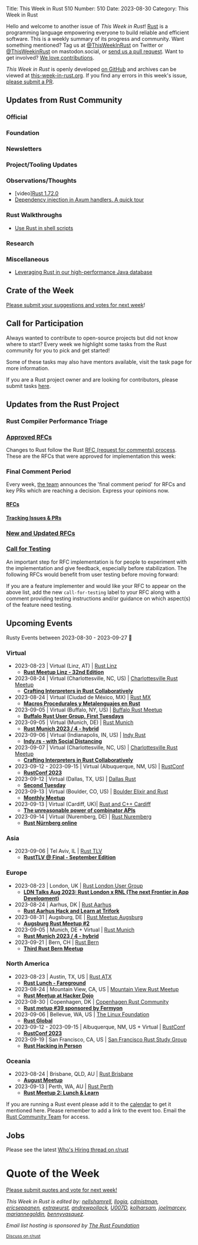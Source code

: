 Title: This Week in Rust 510
Number: 510
Date: 2023-08-30
Category: This Week in Rust

Hello and welcome to another issue of _This Week in Rust_!
[Rust](https://www.rust-lang.org/) is a programming language empowering everyone to build reliable and efficient software.
This is a weekly summary of its progress and community.
Want something mentioned? Tag us at [@ThisWeekInRust](https://twitter.com/ThisWeekInRust) on Twitter or [@ThisWeekinRust](https://mastodon.social/@thisweekinrust) on mastodon.social, or [send us a pull request](https://github.com/rust-lang/this-week-in-rust).
Want to get involved? [We love contributions](https://github.com/rust-lang/rust/blob/master/CONTRIBUTING.md).

_This Week in Rust_ is openly developed [on GitHub](https://github.com/rust-lang/this-week-in-rust) and archives can be viewed at [this-week-in-rust.org](https://this-week-in-rust.org/).
If you find any errors in this week's issue, [please submit a PR](https://github.com/rust-lang/this-week-in-rust/pulls).

## Updates from Rust Community

<!--

Dear community contributors:
Please read README.md for guidance on submissions.
Each submitted link should be of the form:

* [Title of the Linked Page](https://example.com/my_article)

If you don't know which category to use, feel free to submit a PR anyway
and just ask the editors to select the category.

-->

### Official

### Foundation

### Newsletters

### Project/Tooling Updates

### Observations/Thoughts

- [video][Rust 1.72.0](https://youtu.be/jVoEA7qmN8c)
- [Dependency injection in Axum handlers. A quick tour](https://tulipemoutarde.be/posts/2023-08-20-depencency-injection-rust-axum/)

### Rust Walkthroughs

- [Use Rust in shell scripts](https://www.kurtlawrence.info/blog/gufdjkjkq7wphfhkvrumcvmqdr4r69)

### Research

### Miscellaneous

- [Leveraging Rust in our high-performance Java database](https://questdb.io/blog/leveraging-rust-in-our-high-performance-java-database/)

## Crate of the Week

<!-- COTW goes here -->

[Please submit your suggestions and votes for next week][submit_crate]!

[submit_crate]: https://users.rust-lang.org/t/crate-of-the-week/2704

## Call for Participation

Always wanted to contribute to open-source projects but did not know where to start?
Every week we highlight some tasks from the Rust community for you to pick and get started!

Some of these tasks may also have mentors available, visit the task page for more information.

<!-- CFPs go here, use this format: * [project name - title of issue](link to issue) -->
<!-- * [ - ]() -->

If you are a Rust project owner and are looking for contributors, please submit tasks [here][guidelines].

[guidelines]: https://users.rust-lang.org/t/twir-call-for-participation/4821

## Updates from the Rust Project

<!-- Rust updates go here -->

### Rust Compiler Performance Triage

<!-- Perf results go here -->

### [Approved RFCs](https://github.com/rust-lang/rfcs/commits/master)

Changes to Rust follow the Rust [RFC (request for comments) process](https://github.com/rust-lang/rfcs#rust-rfcs). These
are the RFCs that were approved for implementation this week:

<!-- Approved RFCs go here, use this format: * [Topic](URL) -->
<!-- or if none were approved this week, use: * *No RFCs were approved this week.* -->
<!-- * []() -->

<!--
### [Approved Major Change Proposals (MCP)](https://forge.rust-lang.org/compiler/mcp.html)
<!~~ MCPs occur infrequently, so this section is commented out by default. ~~>
<!~~ MCPs which have been approved or rejected this week go here, use this format: * [major change accepted|rejected] [Topic](URL) ~~>
-->

### Final Comment Period

Every week, [the team](https://www.rust-lang.org/team.html) announces the 'final comment period' for RFCs and key PRs
which are reaching a decision. Express your opinions now.

#### [RFCs](https://github.com/rust-lang/rfcs/labels/final-comment-period)

<!-- RFCs which have entered FCP go here, use this format: * [disposition: merge|close] [Topic](URL) -->
<!-- or if none entered FCP this week, use: * *No RFCs entered Final Comment Period this week.* -->
<!-- * [disposition: ] []() -->

#### [Tracking Issues & PRs](https://github.com/rust-lang/rust/issues?q=is%3Aopen+label%3Afinal-comment-period+sort%3Aupdated-desc)

<!-- Tracking Issues which have entered FCP go here, use this format: * [disposition: merge|close] [Topic](URL) -->
<!-- or if none entered FCP this week, use: * *No Tracking Issues or PRs entered Final Comment Period this week.* -->
<!-- * [disposition: ] []() -->

### [New and Updated RFCs](https://github.com/rust-lang/rfcs/pulls)

<!-- New or updated RFCs go here, use this format: * [new|updated] [Topic](URL) -->
<!-- or if there are no new or updated RFCs this week, use: * *No New or Updated RFCs were created this week.* -->
<!-- * [new|updated] []() -->

### [Call for Testing](https://github.com/rust-lang/rfcs/issues?q=label%3Acall-for-testing)

An important step for RFC implementation is for people to experiment with the
implementation and give feedback, especially before stabilization. The following
RFCs would benefit from user testing before moving forward:

<!-- Calls for Testing go here, use this format:
    * [<RFC Topic>](<RFC URL>)
        * [Tracking Issue](<Tracking Issue URL>)
        * [Testing steps](<Testing Steps URL>)
-->
<!-- or if there are no new or updated RFCs this week, use: * *No New or Updated RFCs were created this week.* -->
<!-- Remember to remove the `call-for-testing` label from the RFC so that the maintainer can signal for testers again, if desired. -->

If you are a feature implementer and would like your RFC to appear on the above list, add the new `call-for-testing`
label to your RFC along with a comment providing testing instructions and/or guidance on which aspect(s) of the feature
need testing.

## Upcoming Events

Rusty Events between 2023-08-30 - 2023-09-27 🦀

### Virtual

- 2023-08-23 | Virtual (Linz, AT) | [Rust Linz](https://www.meetup.com/rust-linz/)
  - [**Rust Meetup Linz - 32nd Edition**](https://www.meetup.com/rust-linz/events/294718621/)
- 2023-08-24 | Virtual (Charlottesville, NC, US) | [Charlottesville Rust Meetup](https://www.meetup.com/charlottesville-rust-meetup/)
  - [**Crafting Interpreters in Rust Collaboratively**](https://www.meetup.com/charlottesville-rust-meetup/events/295250677/)
- 2023-08-24 | Virtual (Ciudad de México, MX) | [Rust MX](https://www.meetup.com/rust-mx/)
  - [**Macros Procedurales y Metalenguajes en Rust**](https://www.meetup.com/rust-mx/events/295545343)
- 2023-09-05 | Virtual (Buffalo, NY, US) | [Buffalo Rust Meetup](https://www.meetup.com/buffalo-rust-meetup/)
  - [**Buffalo Rust User Group, First Tuesdays**](https://www.meetup.com/buffalo-rust-meetup/events/295207389/)
- 2023-09-05 | Virtual (Munich, DE) | [Rust Munich](https://www.meetup.com/rust-munich/)
  - [**Rust Munich 2023 / 4 - hybrid**](https://www.meetup.com/rust-munich/events/294186101/)
- 2023-09-06 | Virtual (Indianapolis, IN, US) | [Indy Rust](https://www.meetup.com/indyrs/)
  - [**Indy.rs - with Social Distancing**](https://www.meetup.com/indyrs/events/294049877)
- 2023-09-07 | Virtual (Charlottesville, NC, US) | [Charlottesville Rust Meetup](https://www.meetup.com/charlottesville-rust-meetup/)
  - [**Crafting Interpreters in Rust Collaboratively**](https://www.meetup.com/charlottesville-rust-meetup/events/ngnwftyfcmbkb/)
- 2023-09-12 - 2023-09-15 | Virtual (Albuquerque, NM, US) | [RustConf](https://rustconf.com/)
  - [**RustConf 2023**](https://rustconf.com/)
- 2023-09-12 | Virtual (Dallas, TX, US) | [Dallas Rust](https://www.meetup.com/dallas-rust/)
  - [**Second Tuesday**](https://www.meetup.com/dallas-rust/events/gqdlgtyfcmbqb/)
- 2023-09-13 | Virtual (Boulder, CO, US) | [Boulder Elixir and Rust](https://www.meetup.com/boulder-elixir-rust/)
  - [**Monthly Meetup**](https://www.meetup.com/boulder-elixir-rust/events/295011539)
- 2023-09-13 | Virtual (Cardiff, UK)| [Rust and C++ Cardiff](https://www.meetup.com/rust-and-c-plus-plus-in-cardiff)
  - [**The unreasonable power of combinator APIs**](https://www.meetup.com/rust-and-c-plus-plus-in-cardiff/events/294748626)
- 2023-09-14 | Virtual (Nuremberg, DE) | [Rust Nuremberg](https://www.meetup.com/rust-noris/)
  - [**Rust Nürnberg online**](https://www.meetup.com/rust-noris/events/289732655)

### Asia

- 2023-09-06 | Tel Aviv, IL | [Rust TLV](https://www.meetup.com/rust-tlv/)
  - [**RustTLV @ Final - September Edition**](https://www.meetup.com/rust-tlv/events/295441355/)

### Europe

- 2023-08-23 | London, UK | [Rust London User Group](https://www.meetup.com/rust-london-user-group/)
  - [**LDN Talks Aug 2023: Rust London x RNL (The next Frontier in App Development)**](https://www.meetup.com/rust-london-user-group/events/295338396/)
- 2023-08-24 | Aarhus, DK | [Rust Aarhus](https://www.meetup.com/rust-aarhus/)
  - [**Rust Aarhus Hack and Learn at Trifork**](https://www.meetup.com/rust-aarhus/events/293950871/)
- 2023-08-31 | Augsburg, DE | [Rust Meetup Augsburg](https://www.meetup.com/rust-meetup-augsburg/)
  - [**Augsburg Rust Meetup #2**](https://www.meetup.com/rust-meetup-augsburg/events/294538503/)
- 2023-09-05 | Munich, DE + Virtual | [Rust Munich](https://www.meetup.com/rust-munich/)
  - [**Rust Munich 2023 / 4 - hybrid**](https://www.meetup.com/rust-munich/events/294186101/)
- 2023-09-21 | Bern, CH | [Rust Bern](https://www.meetup.com/de-DE/rust-bern/)
  - [**Third Rust Bern Meetup**](https://www.meetup.com/rust-bern/events/295503351/)

### North America

- 2023-08-23 | Austin, TX, US | [Rust ATX](https://www.meetup.com/rust-atx/)
  - [**Rust Lunch - Fareground**](https://www.meetup.com/rust-atx/events/295008514)
- 2023-08-24 | Mountain View, CA, US | [Mountain View Rust Meetup](https://www.meetup.com/mv-rust-meetup/)
  - [**Rust Meetup at Hacker Dojo**](https://www.meetup.com/mv-rust-meetup/events/295107743/)
- 2023-08-30 | Copenhagen, DK | [Copenhagen Rust Community](https://www.meetup.com/copenhagen-rust-community/)
  - [**Rust metup #39 sponsored by Fermyon**](https://www.meetup.com/copenhagen-rust-community/events/294806394)
- 2023-09-06 | Bellevue, WA, US | [The Linux Foundation](https://www.linuxfoundation.org/)
  - [**Rust Global**](https://events.linuxfoundation.org/rust-global/)
- 2023-09-12 - 2023-09-15 | Albuquerque, NM, US + Virtual | [RustConf](https://rustconf.com/)
  - [**RustConf 2023**](https://rustconf.com/)
- 2023-09-19 | San Francisco, CA, US | [San Francisco Rust Study Group](https://www.meetup.com/san-francisco-rust-study-group/)
  - [**Rust Hacking in Person**](https://www.meetup.com/san-francisco-rust-study-group/events/295545278)

### Oceania

- 2023-08-24 | Brisbane, QLD, AU | [Rust Brisbane](https://www.meetup.com/rust-brisbane/)
  - [**August Meetup**](https://www.meetup.com/rust-brisbane/events/295415680/)
- 2023-09-13 | Perth, WA, AU | [Rust Perth](https://www.linkedin.com/groups/7439562/)
  - [**Rust Meetup 2: Lunch & Learn**](https://www.linkedin.com/events/7097356771584880640/)

If you are running a Rust event please add it to the [calendar] to get
it mentioned here. Please remember to add a link to the event too.
Email the [Rust Community Team][community] for access.

[calendar]: https://www.google.com/calendar/embed?src=apd9vmbc22egenmtu5l6c5jbfc%40group.calendar.google.com
[community]: mailto:community-team@rust-lang.org

## Jobs

<!--

Rust Jobs:

TWiR has stopped featuring individual job postings. You can read more about this change here:

https://github.com/rust-lang/this-week-in-rust/issues/3412

-->

Please see the latest [Who's Hiring thread on r/rust](INSERT_LINK_HERE)

# Quote of the Week

<!-- QOTW goes here -->

[Please submit quotes and vote for next week!](https://users.rust-lang.org/t/twir-quote-of-the-week/328)

_This Week in Rust is edited by: [nellshamrell](https://github.com/nellshamrell), [llogiq](https://github.com/llogiq), [cdmistman](https://github.com/cdmistman), [ericseppanen](https://github.com/ericseppanen), [extrawurst](https://github.com/extrawurst), [andrewpollack](https://github.com/andrewpollack), [U007D](https://github.com/U007D), [kolharsam](https://github.com/kolharsam), [joelmarcey](https://github.com/joelmarcey), [mariannegoldin](https://github.com/mariannegoldin), [bennyvasquez](https://github.com/bennyvasquez)._

_Email list hosting is sponsored by [The Rust Foundation](https://foundation.rust-lang.org/)_

<small>[Discuss on r/rust](REDDIT_LINK_HERE)</small>
